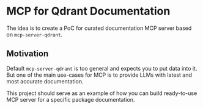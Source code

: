 

# MCP for Qdrant Documentation

The idea is to create a PoC for curated documentation MCP server based on `mcp-server-qdrant`.

## Motivation

Default `mcp-server-qdrant` is too general and expects you to put data into it.
But one of the main use-cases for MCP is to provide LLMs with latest and most accurate documentation.

This project should serve as an example of how you can build ready-to-use MCP server for a specific package documentation.


